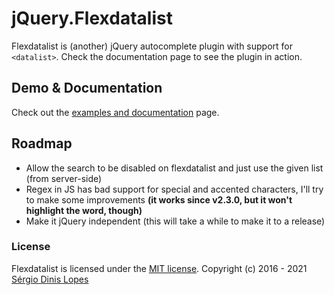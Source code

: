 jQuery.Flexdatalist
======

Flexdatalist is (another) jQuery autocomplete plugin with support for <code>&lt;datalist&gt;</code>. Check the documentation page to see the plugin in action.

## Demo & Documentation ##

Check out the [examples and documentation](http://projects.sergiodinislopes.pt/flexdatalist/) page.

## Roadmap

- Allow the search to be disabled on flexdatalist and just use the given list (from server-side)
- Regex in JS has bad support for special and accented characters, I'll try to make some improvements __(it works since v2.3.0, but it won't highlight the word, though)__
- Make it jQuery independent (this will take a while to make it to a release)

### License
Flexdatalist is licensed under the [MIT license](http://opensource.org/licenses/MIT).
Copyright (c) 2016 - 2021 [Sérgio Dinis Lopes](http://github.com/sergiodlopes)